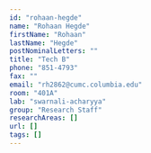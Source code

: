 ```yaml
---
id: "rohaan-hegde"
name: "Rohaan Hegde"
firstName: "Rohaan"
lastName: "Hegde"
postNominalLetters: ""
title: "Tech B"
phone: "851-4793"
fax: ""
email: "rh2862@cumc.columbia.edu"
room: "401A"
lab: "swarnali-acharyya"
group: "Research Staff"
researchAreas: []
url: []
tags: []
---
```

